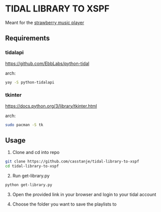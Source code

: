 # TIDAL LIBRARY TO XSPF
Meant for the [strawberry music player](https://github.com/strawberrymusicplayer/strawberry)

## Requirements
### tidalapi
https://github.com/EbbLabs/python-tidal

arch:
```bash
yay -S python-tidalapi
```
### tkinter
https://docs.python.org/3/library/tkinter.html

arch:
```bash
sudo pacman -S tk
```

## Usage
1. Clone and cd into repo
```bash
git clone https://github.com/casstanje/tidal-library-to-xspf
cd tidal-library-to-xspf
```
2. Run get-library.py
```bash
python get-library.py
```

3. Open the provided link in your browser and login to your tidal account

4. Choose the folder you want to save the playlists to